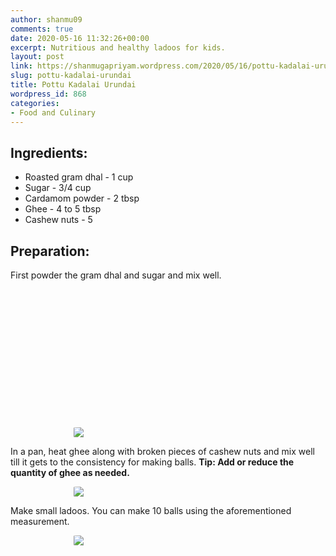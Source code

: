 ```yaml
---
author: shanmu09
comments: true
date: 2020-05-16 11:32:26+00:00
excerpt: Nutritious and healthy ladoos for kids.
layout: post
link: https://shanmugapriyam.wordpress.com/2020/05/16/pottu-kadalai-urundai/
slug: pottu-kadalai-urundai
title: Pottu Kadalai Urundai
wordpress_id: 868
categories:
- Food and Culinary
---
```

<style>
.square {
    float:left;
    width: 49%;
    border-radius:5%;
    padding-bottom : 40%; /* = width for a 1:1 aspect ratio */
    margin:0.5%;
    background-position:center center;
    background-repeat:no-repeat;
    background-size:cover; /* you change this to "contain" if you don't want the images to be cropped */
}
	
#break {
    clear:both;
}

.img_1{background-image:url('https://shanmugapriyam.files.wordpress.com/2020/05/00000img_00000_burst20200515114840475_cover.jpg');}
.img_2{background-image:url('https://shanmugapriyam.files.wordpress.com/2020/05/00000img_00000_burst20200515115259479_cover.jpg');}



.resize_fit_center {
    max-width:60%;
    max-height:60%;
    vertical-align: middle;
    display: block;
    margin-left: auto;
    margin-right: auto;
    border-radius:5%;
}

.center {
  margin: auto;
  width: 60%;
}
</style>




## Ingredients:







  * Roasted gram dhal - 1 cup
  * Sugar - 3/4 cup
  * Cardamom powder - 2 tbsp
  * Ghee - 4 to 5 tbsp
  * Cashew nuts - 5






## Preparation:







First powder the gram dhal and sugar and mix well.




<div class="square img_1">
</div>
<div class="square img_2">
</div>
<div id="break"> </div>
<p/>





<div>
	<img src="https://shanmugapriyam.files.wordpress.com/2020/05/00000img_00000_burst20200515115817502_cover.jpg"  class="resize_fit_center"/>
</div>
<p/>






In a pan, heat ghee along with broken pieces of cashew nuts and mix well till it gets to the consistency for making balls. **Tip: Add or reduce the quantity of ghee as needed.**



<div>
	<img src="https://shanmugapriyam.files.wordpress.com/2020/05/00000img_00000_burst20200515120044716_cover.jpg?w=790"  class="resize_fit_center"/>
</div>
<p/>






Make small ladoos. You can make 10 balls using the aforementioned measurement.



<div>
	<img src="https://shanmugapriyam.files.wordpress.com/2020/05/img_20200515_121953.jpg?w=1024"  class="resize_fit_center"/>
</div>
<p/>

